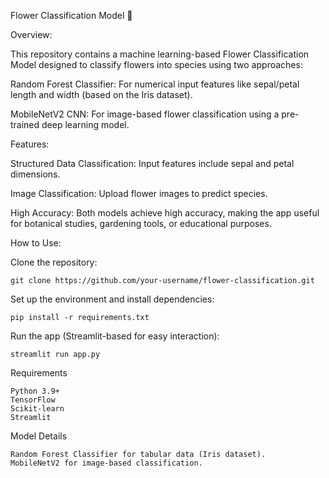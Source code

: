 Flower Classification Model 🌸

Overview:

This repository contains a machine learning-based Flower Classification Model designed to classify flowers into species using two approaches:

  Random Forest Classifier: For numerical input features like sepal/petal length and width (based on the Iris dataset).
  
  MobileNetV2 CNN: For image-based flower classification using a pre-trained deep learning model.

Features:

Structured Data Classification: Input features include sepal and petal dimensions.

Image Classification: Upload flower images to predict species.

High Accuracy: Both models achieve high accuracy, making the app useful for botanical studies, gardening tools, or educational purposes.

How to Use:

Clone the repository:
	
	git clone https://github.com/your-username/flower-classification.git
Set up the environment and install dependencies:

	pip install -r requirements.txt
Run the app (Streamlit-based for easy interaction):

	streamlit run app.py
Requirements

	Python 3.9+
	TensorFlow
	Scikit-learn
	Streamlit

Model Details

    Random Forest Classifier for tabular data (Iris dataset).
    MobileNetV2 for image-based classification.
